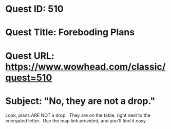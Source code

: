 # Quest ID: 510
# Quest Title: Foreboding Plans
# Quest URL: https://www.wowhead.com/classic/quest=510
# Subject: "No, they are not a drop."
Look, plans ARE NOT a drop.  They are on the table, right next to the encrypted letter.  Use the map link provided, and you'll find it easy.